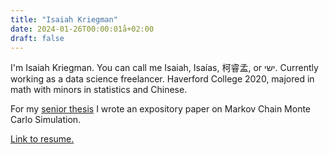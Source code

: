 ```yaml
---
title: "Isaiah Kriegman"
date: 2024-01-26T00:00:01å+02:00
draft: false
---
```


I'm Isaiah Kriegman. You can call me Isaiah, Isaías, 柯睿孟, or ישי. Currently working as a data science freelancer. Haverford College 2020, majored in math with minors in statistics and Chinese.

For my [senior thesis](https://github.com/bogedy/mcmc_thesis) I wrote an expository paper on Markov Chain Monte Carlo Simulation.

[Link to resume.](https://docs.google.com/document/d/1_Kuw-E8k9qhO_oBm-hviARQE-Ks7zOFUBtuVkDQMPBg/export?format=pdf)